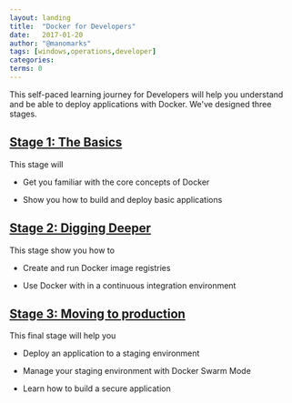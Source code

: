 ```yaml
---
layout: landing
title:  "Docker for Developers"
date:   2017-01-20
author: "@manomarks"
tags: [windows,operations,developer]
categories: 
terms: 0
---
```


This self-paced learning journey for Developers will help you understand and be able to deploy applications with Docker. We've designed three stages.

## [Stage 1: The Basics](/dev-stage1)

This stage will 
  
  * Get you familiar with the core concepts of Docker

  * Show you how to build and deploy basic applications


## [Stage 2: Digging Deeper](/dev-stage2)

This stage show you how to

  * Create and run Docker image registries

  * Use Docker with in a continuous integration environment
 

## [Stage 3: Moving to production](/dev-stage3)

This final stage will help you

  * Deploy an application to a staging environment

  * Manage your staging environment with Docker Swarm Mode

  * Learn how to build a secure application
